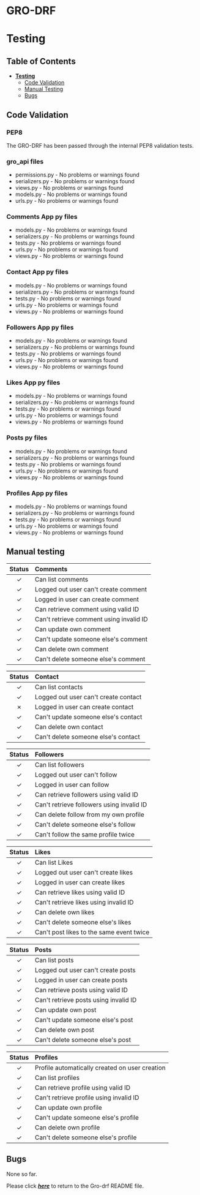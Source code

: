 # **GRO-DRF**

# Testing

## Table of Contents

* [**Testing**](<#testing>)
    * [Code Validation](<#code-validation>)
    * [Manual Testing](<#manual-testing>)
    * [Bugs](<#bugs>)

## Code Validation 

### PEP8

The GRO-DRF has been passed through the internal PEP8 validation tests.

### gro_api files

* permissions.py - No problems or warnings found
* serializers.py - No problems or warnings found
* views.py - No problems or warnings found
* models.py - No problems or warnings found
* urls.py - No problems or warnings found

### Comments App py files

* models.py - No problems or warnings found
* serializers.py - No problems or warnings found
* tests.py - No problems or warnings found
* urls.py - No problems or warnings found
* views.py - No problems or warnings found

### Contact App py files

* models.py - No problems or warnings found
* serializers.py - No problems or warnings found
* tests.py - No problems or warnings found
* urls.py - No problems or warnings found
* views.py - No problems or warnings found

### Followers App py files

* models.py - No problems or warnings found
* serializers.py - No problems or warnings found
* tests.py - No problems or warnings found
* urls.py - No problems or warnings found
* views.py - No problems or warnings found

### Likes App py files

* models.py - No problems or warnings found
* serializers.py - No problems or warnings found
* tests.py - No problems or warnings found
* urls.py - No problems or warnings found
* views.py - No problems or warnings found

### Posts py files

* models.py - No problems or warnings found
* serializers.py - No problems or warnings found
* tests.py - No problems or warnings found
* urls.py - No problems or warnings found
* views.py - No problems or warnings found

### Profiles App py files

* models.py - No problems or warnings found
* serializers.py - No problems or warnings found
* tests.py - No problems or warnings found
* urls.py - No problems or warnings found
* views.py - No problems or warnings found

## Manual testing 

| Status | **Comments**
|:-------:|:--------|
| &check; | Can list comments
| &check; | Logged out user can't create comment
| &check; | Logged in user can create comment
| &check; | Can retrieve comment using valid ID
| &check; | Can't retrieve comment using invalid ID
| &check; | Can update own comment
| &check; | Can't update someone else's comment
| &check; | Can delete own comment
| &check; | Can't delete someone else's comment

| Status | **Contact**
|:-------:|:--------|
| &check; | Can list contacts
| &check; | Logged out user can't create contact
| &cross; | Logged in user can create contact
| &check; | Can't update someone else's contact
| &check; | Can delete own contact
| &check; | Can't delete someone else's contact

| Status | **Followers**
|:-------:|:--------|
| &check; | Can list followers
| &check; | Logged out user can't follow
| &check; | Logged in user can follow
| &check; | Can retrieve followers using valid ID
| &check; | Can't retrieve followers using invalid ID
| &check; | Can delete follow from my own profile
| &check; | Can't delete someone else's follow
| &check; | Can't follow the same profile twice

| Status | **Likes**
|:-------:|:--------|
| &check; | Can list Likes
| &check; | Logged out user can't create likes
| &check; | Logged in user can create likes
| &check; | Can retrieve likes using valid ID
| &check; | Can't retrieve likes using invalid ID
| &check; | Can delete own likes
| &check; | Can't delete someone else's likes
| &check; | Can't post likes to the same event twice

| Status | **Posts**
|:-------:|:--------|
| &check; | Can list posts
| &check; | Logged out user can't create posts
| &check; | Logged in user can create posts
| &check; | Can retrieve posts using valid ID
| &check; | Can't retrieve posts using invalid ID
| &check; | Can update own post
| &check; | Can't update someone else's post
| &check; | Can delete own post
| &check; | Can't delete someone else's post

| Status | **Profiles**
|:-------:|:--------|
| &check; | Profile automatically created on user creation
| &check; | Can list profiles
| &check; | Can retrieve profile using valid ID
| &check; | Can't retrieve profile using invalid ID
| &check; | Can update own profile
| &check; | Can't update someone else's profile
| &check; | Can delete own profile
| &check; | Can't delete someone else's profile

## Bugs

None so far.

Please click [**_here_**](README.md) to return to the Gro-drf README file.